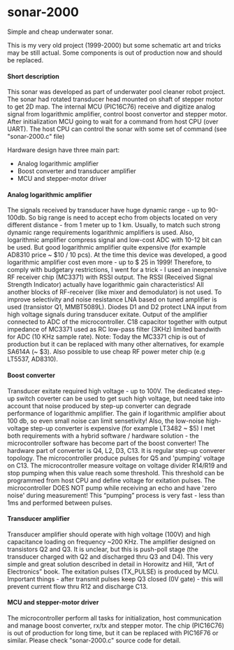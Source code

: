 # sonar-2000
Simple and cheap underwater sonar.

This is my very old project (1999-2000) but some schematic art and tricks may be still actual.
Some components is out of production now and should be replaced.

#### Short description

This sonar was developed as part of underwater pool cleaner robot project.
The sonar had rotated transducer head mounted on shaft of stepper motor to get 2D map.
The internal MCU (PIC16C76) receive and digitize analog signal from logarithmic amplifier, 
control boost convertor and stepper motor.
After initialization MCU going to wait for a command from host CPU (over UART).
The host CPU can control the sonar with some set of command (see "sonar-2000.c" file)

Hardware design have three main part:
- Analog logarithmic amplifier
- Boost converter and transducer amplifier
- MCU and stepper-motor driver

#### Analog logarithmic amplifier
The signals received by transducer have huge dynamic range - up to 90-100db.
So big range is need to accept echo from objects located on very different distance - from 1 meter up to 1 km.
Usually, to match such strong dynamic range requirements logarithmic amplifiers is used.
Also, logarithmic amplifier compress signal and low-cost ADC with 10-12 bit can be used.
But good logarithmic amplifier quite expensive (for example AD8310 price ~ $10 / 10 pcs).
At the time this device was developed, a good logarithmic amplifier cost even more - up to $ 25 in 1999!
Therefore, to comply with budgetary restrictions, I went for a trick - I used an inexpensive RF receiver chip (MC3371) with RSSI output.
The RSSI (Received Signal Strength Indicator) actually have logarithmic gain characteristics!
All another blocks of RF-receiver (like mixer and demodulator) is not used.
To improve selectivity and noise resistance LNA based on tuned amplifier is used (transistor Q1, MMBT5089L).
Diodes D1 and D2 protect LNA input from high voltage signals during transducer exitate.
Output of the amplifier connected to ADC of the microcontroller. 
C18 capacitor together with output impedance of MC3371 used as RC low-pass filter (3KHz) limited bandwith for ADC (10 KHz sample rate).
Note: Today the MC3371 chip is out of production but it can be replaced with many other alternatives, for example SA614A (~ $3).
Also possible to use cheap RF power meter chip (e.g LT5537, AD8310).

#### Boost converter
Transducer exitate required high voltage - up to 100V.
The dedicated step-up switch coverter can be used to get such high voltage, but need take into account that noise produced by step-up converter can degrade performance of logarithmic amplifier. 
The gain if logarithmic amplifier about 100 db, so even small noise can limit sensetivity!
Also, the low-noise high-voltage step-up converter is expensive (for example LT3482 ~ $5)
I met both requirements with a hybrid software / hardware solution - the microcontroller software has become part of the boost converter!
The hardware part of converter is Q4, L2, D3, C13. It is regular step-up converer topology. The microcontroller produce pulses for
Q5  and 'pumping' voltage on C13. The microcontroller measure voltage on voltage divider R14/R19 and stop pumping when this value reach some threshold. This threshold can be programmed from host CPU and define voltage for exitation pulses. 
The microcontroller DOES NOT pump while receiving an echo and have 'zero noise' during measurement!
This “pumping” process is very fast - less than 1ms and performed between pulses.

#### Transducer amplifier
Transducer amplifier should operate with high voltage (100V) and high capacitance loading on frequency ~200 KHz.
The amplifier designed on transistors Q2 and Q3.
It is unclear, but this is push-poll stage (the transducer charged with Q2 and discharged thru Q3 and D4).
This very simple and great solution described in detail in Horowitz and Hill, “Art of Electronics” book.
The exitation pulses (TX_PULSE) is produced by MCU. 
Important things - after transmit pulses keep Q3 closed (0V gate) - this will prevent current flow thru R12 and discharge C13.


#### MCU and stepper-motor driver
The microcontroller perform all tasks for initialization, host communication and manage boost converter, rx/tx and stepper motor.
The chip (PIC16C76) is out of production for long time, but it can be replaced with PIC16F76 or similar.
Please check "sonar-2000.c" source code for detail.

